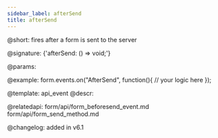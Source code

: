 ```yaml
---
sidebar_label: afterSend
title: afterSend
---          
```


@short: fires after a form is sent to the server

@signature: {'afterSend: () => void;'}


@params:



@example:
form.events.on("AfterSend", function(){
   // your logic here
});

@template:	api_event
@descr:



@relatedapi: 
form/api/form_beforesend_event.md
form/api/form_send_method.md
	





@changelog: added in v6.1
